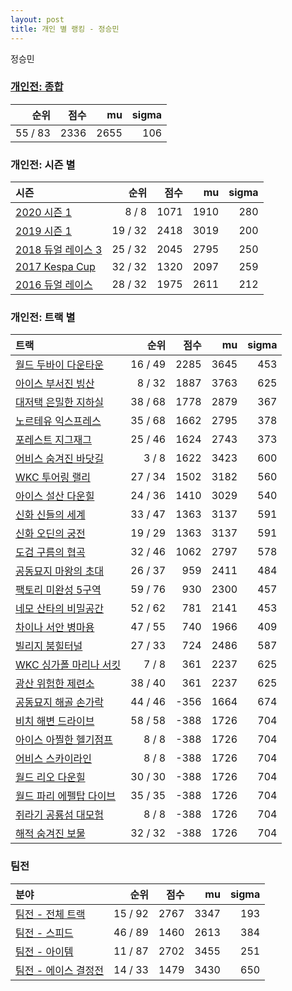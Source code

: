 ```yaml
---
layout: post
title: 개인 별 랭킹 - 정승민
---
```


정승민

### [개인전: 종합](../singles-full)

| 순위 | 점수 | mu | sigma |
|---:|---:|---:|---:|
| 55 / 83 | 2336 | 2655 | 106 |

### 개인전: 시즌 별

| 시즌 | 순위 | 점수 | mu | sigma |
|:---|---:|---:|---:|---:|
| [2020 시즌 1](../s2020_1) | 8 / 8 | 1071 | 1910 | 280 |
| [2019 시즌 1](../s2019_1) | 19 / 32 | 2418 | 3019 | 200 |
| [2018 듀얼 레이스 3](../s2018_1) | 25 / 32 | 2045 | 2795 | 250 |
| [2017 Kespa Cup](../s2017_2) | 32 / 32 | 1320 | 2097 | 259 |
| [2016 듀얼 레이스](../s2016_1) | 28 / 32 | 1975 | 2611 | 212 |

### 개인전: 트랙 별

| 트랙 | 순위 | 점수 | mu | sigma |
|:---|---:|---:|---:|---:|
| [월드 두바이 다운타운](../dubai) | 16 / 49 | 2285 | 3645 | 453 |
| [아이스 부서진 빙산](../boobing) | 8 / 32 | 1887 | 3763 | 625 |
| [대저택 은밀한 지하실](../jeotaek) | 38 / 68 | 1778 | 2879 | 367 |
| [노르테유 익스프레스](../noex) | 35 / 68 | 1662 | 2795 | 378 |
| [포레스트 지그재그](../zigzag) | 25 / 46 | 1624 | 2743 | 373 |
| [어비스 숨겨진 바닷길](../hiddenoceanroad) | 3 / 8 | 1622 | 3423 | 600 |
| [WKC 투어링 랠리](../rally) | 27 / 34 | 1502 | 3182 | 560 |
| [아이스 설산 다운힐](../seolsan) | 24 / 36 | 1410 | 3029 | 540 |
| [신화 신들의 세계](../shinsegye) | 33 / 47 | 1363 | 3137 | 591 |
| [신화 오딘의 궁전](../odin) | 19 / 29 | 1363 | 3137 | 591 |
| [도검 구름의 협곡](../hyupgog) | 32 / 46 | 1062 | 2797 | 578 |
| [공동묘지 마왕의 초대](../mawang) | 26 / 37 | 959 | 2411 | 484 |
| [팩토리 미완성 5구역](../district5) | 59 / 76 | 930 | 2300 | 457 |
| [네모 산타의 비밀공간](../santa) | 52 / 62 | 781 | 2141 | 453 |
| [차이나 서안 병마용](../byeongma) | 47 / 55 | 740 | 1966 | 409 |
| [빌리지 붐힐터널](../boomhill) | 27 / 33 | 724 | 2486 | 587 |
| [WKC 싱가폴 마리나 서킷](../singapore) | 7 / 8 | 361 | 2237 | 625 |
| [광산 위험한 제련소](../jeryeonso) | 38 / 40 | 361 | 2237 | 625 |
| [공동묘지 해골 손가락](../haeson) | 44 / 46 | -356 | 1664 | 674 |
| [비치 해변 드라이브](../haebyun) | 58 / 58 | -388 | 1726 | 704 |
| [아이스 아찔한 헬기점프](../heli) | 8 / 8 | -388 | 1726 | 704 |
| [어비스 스카이라인](../skyline) | 8 / 8 | -388 | 1726 | 704 |
| [월드 리오 다운힐](../rio) | 30 / 30 | -388 | 1726 | 704 |
| [월드 파리 에펠탑 다이브](../eifel) | 35 / 35 | -388 | 1726 | 704 |
| [쥐라기 공룡섬 대모험](../dinoisland) | 8 / 8 | -388 | 1726 | 704 |
| [해적 숨겨진 보물](../haesumbo) | 32 / 32 | -388 | 1726 | 704 |

### 팀전

| 분야 | 순위 | 점수 | mu | sigma |
|:---|---:|---:|---:|---:|
| [팀전 - 전체 트랙](../team-full) | 15 / 92 | 2767 | 3347 | 193 |
| [팀전 - 스피드](../team-speed) | 46 / 89 | 1460 | 2613 | 384 |
| [팀전 - 아이템](../team-item) | 11 / 87 | 2702 | 3455 | 251 |
| [팀전 - 에이스 결정전](../team-ace) | 14 / 33 | 1479 | 3430 | 650 |
